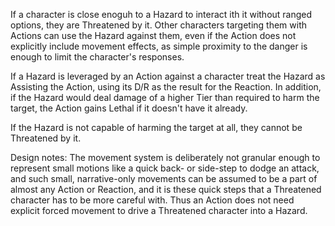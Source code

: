 If a character is close enoguh to a Hazard to interact ith it without ranged options, they are Threatened by it. Other characters targeting them with Actions can use the Hazard against them, even if the Action does not explicitly include movement effects, as simple proximity to the danger is enough to limit the character's responses.

If a Hazard is leveraged by an Action against a character treat the Hazard as Assisting the Action, using its D/R as the result for the Reaction. In addition, if the Hazard would deal damage of a higher Tier than required to harm the target, the Action gains Lethal if it doesn't have it already. 

If the Hazard is not capable of harming the target at all, they cannot be Threatened by it.

Design notes:
The movement system is deliberately not granular enough to represent small motions like a quick back- or side-step to dodge an attack, and such small, narrative-only movements can be assumed to be a part of almost any Action or Reaction, and it is these quick steps that a Threatened character has to be more careful with. Thus an Action does not need explicit forced movement to drive a Threatened character into a Hazard.